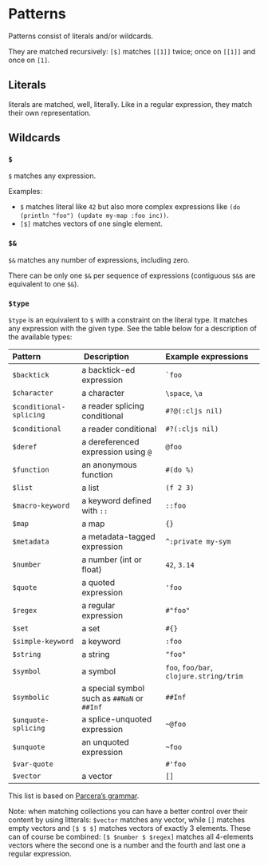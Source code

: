 # Patterns

Patterns consist of literals and/or wildcards.

They are matched recursively: `[$]` matches `[[1]]` twice; once on `[[1]]` and
once on `[1]`.

## Literals

literals are matched, well, literally. Like in a regular expression, they match
their own representation.

## Wildcards
### `$`

`$` matches any expression.

Examples:
* `$` matches literal like `42` but also more complex expressions like `(do (println "foo") (update my-map :foo inc))`.
* `[$]` matches vectors of one single element.

### `$&`

`$&` matches any number of expressions, including zero.

There can be only one `$&` per sequence of expressions (contiguous `$&`s are
equivalent to one `$&`).

### `$type`

`$type` is an equivalent to `$` with a constraint on the literal type. It
matches any expression with the given type. See the table below for a
description of the available types:

| Pattern | Description | Example expressions |
|:---     | :---        | :---                |
| `$backtick` | a backtick-ed expression | `` `foo `` |
| `$character` | a character | `\space`, `\a` |
| `$conditional-splicing` | a reader splicing conditional | `#?@(:cljs nil)` |
| `$conditional` | a reader conditional | `#?(:cljs nil)` |
| `$deref` | a dereferenced expression using `@` | `@foo` |
| `$function` | an anonymous function | `#(do %)` |
| `$list` | a list | `(f 2 3)` |
| `$macro-keyword` | a keyword defined with `::` | `::foo` |
| `$map` | a map | `{}` |
| `$metadata` | a metadata-tagged expression | `^:private my-sym` |
| `$number` | a number (int or float) | `42`, `3.14` |
| `$quote` | a quoted expression | `'foo` |
| `$regex` | a regular expression | `#"foo"` |
| `$set` | a set | `#{}` |
| `$simple-keyword` | a keyword | `:foo` |
| `$string` | a string | `"foo"` |
| `$symbol` | a symbol | `foo`, `foo/bar`, `clojure.string/trim` |
| `$symbolic` | a special symbol such as `##NaN` or `##Inf` | `##Inf` |
| `$unquote-splicing` | a splice-unquoted expression | `~@foo` |
| `$unquote` | an unquoted expression | `~foo` |
| `$var-quote` | | `#'foo` |
| `$vector` | a vector | `[]` |

This list is based on [Parcera’s grammar][pg].

[pg]: https://github.com/carocad/parcera/blob/d6b28b1058ef2af447a9452f96c7b6053e59f613/src/parcera/core.cljc#L26

Note: when matching collections you can have a better control over their
content by using litterals: `$vector` matches any vector, while `[]` matches
empty vectors and `[$ $ $]` matches vectors of exactly 3 elements. These can of
course be combined: `[$ $number $ $regex]` matches all 4-elements vectors where
the second one is a number and the fourth and last one a regular expression.
